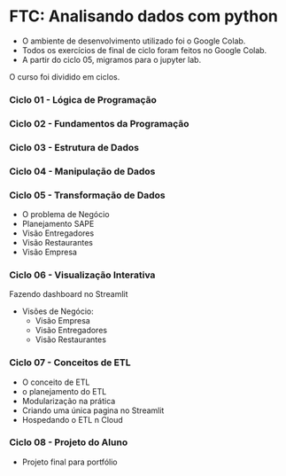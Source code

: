 # FTC: Analisando dados com python

  - O ambiente de desenvolvimento utilizado foi o Google Colab.
  - Todos os exercícios de final de ciclo foram feitos no Google Colab.
  - A partir do ciclo 05, migramos para o jupyter lab.

O curso foi dividido em ciclos. 

### Ciclo 01 - Lógica de Programação

### Ciclo 02 - Fundamentos da Programação

### Ciclo 03 - Estrutura de Dados

### Ciclo 04 - Manipulação de Dados

### Ciclo 05 - Transformação de Dados

- O problema de Negócio
- Planejamento SAPE
- Visão Entregadores
- Visão Restaurantes
- Visão Empresa

### Ciclo 06 - Visualização Interativa

Fazendo dashboard no Streamlit 
- Visões de Negócio:
     - Visão Empresa
     - Visão Entregadores
     - Visão Restaurantes 

### Ciclo 07 - Conceitos de ETL

- O conceito de ETL
- o planejamento do ETL
- Modularização na prática
- Criando uma única pagina no Streamlit
- Hospedando o ETL n Cloud

### Ciclo 08 - Projeto do Aluno

- Projeto final para portfólio